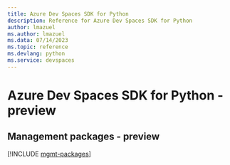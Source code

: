 ```yaml
---
title: Azure Dev Spaces SDK for Python
description: Reference for Azure Dev Spaces SDK for Python
author: lmazuel
ms.author: lmazuel
ms.data: 07/14/2023
ms.topic: reference
ms.devlang: python
ms.service: devspaces
---
```

# Azure Dev Spaces SDK for Python - preview

## Management packages - preview
[!INCLUDE [mgmt-packages](dev-spaces-mgmt-index.md)]